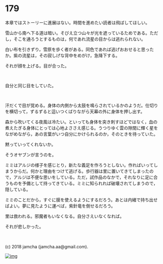 # 179

本章ではストーリーに進展はない。時間を進めたい読者は飛ばしてほしい。  

雪山から南へ下る道は暗い。そびえ立つ山々が光を遮っているためである。ただし，そこを通ろうとするものは，何であれ流星の目からは逃れられない。  

白い布を引きずり，雪原を歩く者がある。同色であれば逃げおおせると思ったか。紫の流星は，その寂しげな背中をめがけ，急降下する。  

それが顔を上げる。目が合った。  

<br>  

自分と同じ目をしていた。  

<br>  

汗だくで目が覚める。身体の内側から太鼓を鳴らされているかのようだ。仕切りを横切って，ずるずると這いつくばりながら天幕の外に身体を押し出す。  

森から吹いてくる夜風は冷たい。といっても身体を突き刺すほどではなく，血の煮えたぎる身体にとっては心地よささえ感じる。うつりゆく雲の隙間に輝く星をながめながら，あの言葉がいつ自分にかけられるのか，そのときを待っていた。  

黙っていってくれないか。  

そうオヤブンが言うのを。  

ミミはアルジの様子を感じとり，新たな義足を作ろうとしない。作ればいってしまうからだ。何かと理由をつけて逃げる。歩行器は里に置いてきてしまったので，アルジは不便な思いをしている。ただ，試作品のなかで，それなりに足に合うものを予備として持ってきている。ミミに知られれば破壊されてしまうので，隠している。  

ミミのことだから，すぐに膜を使えるようにするだろう。あとは内緒で持ち出せばよい。夢に見たように運べば，紫針竜を倒せるだろう。  

里は救われる。邪魔者もいなくなる。自分さえいなくなれば。  

それが悲しかった。  

<br>  
<br>  
(c) 2018 jamcha (jamcha.aa@gmail.com).  

[![img](http://i.creativecommons.org/l/by-nc-sa/4.0/88x31.png)](http://creativecommons.org/licenses/by-nc-sa/4.0/deed)
